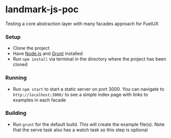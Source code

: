 # landmark-js-poc
Testing a core abstraction layer with many facades approach for FuelUX

### Setup
* Clone the project
* Have [Node.js](https://nodejs.org/) and [Grunt](http://gruntjs.com/) installed
* Run `npm install` via terminal in the directory where the project has been cloned

### Running
* Run `npm start` to start a static server on port 3000. You can navigate to `http://localhost:3000/` to see a simple index page with links to examples in each facade

### Building
* Run `grunt` for the default build. This will create the example file(s). Note that the serve task also has a watch task so this step is optional
